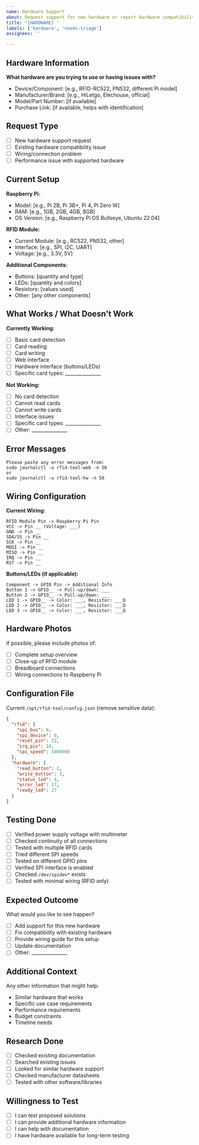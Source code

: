 ```yaml
---
name: Hardware Support
about: Request support for new hardware or report hardware compatibility issues
title: '[HARDWARE] '
labels: ['hardware', 'needs-triage']
assignees: ''

---
```


## Hardware Information
**What hardware are you trying to use or having issues with?**
- Device/Component: [e.g., RFID-RC522, PN532, different Pi model]
- Manufacturer/Brand: [e.g., HiLetgo, Elechouse, official]
- Model/Part Number: [if available]
- Purchase Link: [if available, helps with identification]

## Request Type
- [ ] New hardware support request
- [ ] Existing hardware compatibility issue
- [ ] Wiring/connection problem
- [ ] Performance issue with supported hardware

## Current Setup
**Raspberry Pi:**
- Model: [e.g., Pi 2B, Pi 3B+, Pi 4, Pi Zero W]
- RAM: [e.g., 1GB, 2GB, 4GB, 8GB]
- OS Version: [e.g., Raspberry Pi OS Bullseye, Ubuntu 22.04]

**RFID Module:**
- Current Module: [e.g., RC522, PN532, other]
- Interface: [e.g., SPI, I2C, UART]
- Voltage: [e.g., 3.3V, 5V]

**Additional Components:**
- Buttons: [quantity and type]
- LEDs: [quantity and colors]
- Resistors: [values used]
- Other: [any other components]

## What Works / What Doesn't Work
**Currently Working:**
- [ ] Basic card detection
- [ ] Card reading
- [ ] Card writing  
- [ ] Web interface
- [ ] Hardware interface (buttons/LEDs)
- [ ] Specific card types: _______________

**Not Working:**
- [ ] No card detection
- [ ] Cannot read cards
- [ ] Cannot write cards
- [ ] Interface issues
- [ ] Specific card types: _______________
- [ ] Other: _______________

## Error Messages
```
Please paste any error messages from:
sudo journalctl -u rfid-tool-web -n 50
or
sudo journalctl -u rfid-tool-hw -n 50
```

## Wiring Configuration
**Current Wiring:**
```
RFID Module Pin -> Raspberry Pi Pin
VCC -> Pin __ (Voltage: ___)
GND -> Pin __ 
SDA/SS -> Pin __
SCK -> Pin __
MOSI -> Pin __
MISO -> Pin __
IRQ -> Pin __
RST -> Pin __
```

**Buttons/LEDs (if applicable):**
```
Component -> GPIO Pin -> Additional Info
Button 1 -> GPIO__ -> Pull-up/down: ___
Button 2 -> GPIO__ -> Pull-up/down: ___
LED 1 -> GPIO__ -> Color: ___, Resistor: ___Ω
LED 2 -> GPIO__ -> Color: ___, Resistor: ___Ω
LED 3 -> GPIO__ -> Color: ___, Resistor: ___Ω
```

## Hardware Photos
If possible, please include photos of:
- [ ] Complete setup overview
- [ ] Close-up of RFID module
- [ ] Breadboard connections
- [ ] Wiring connections to Raspberry Pi

## Configuration File
Current `/opt/rfid-tool/config.json` (remove sensitive data):
```json
{
  "rfid": {
    "spi_bus": 0,
    "spi_device": 0,
    "reset_pin": 22,
    "irq_pin": 18,
    "spi_speed": 1000000
  },
  "hardware": {
    "read_button": 2,
    "write_button": 3,
    "status_led": 4,
    "error_led": 17,
    "ready_led": 27
  }
}
```

## Testing Done
- [ ] Verified power supply voltage with multimeter
- [ ] Checked continuity of all connections
- [ ] Tested with multiple RFID cards
- [ ] Tried different SPI speeds
- [ ] Tested on different GPIO pins
- [ ] Verified SPI interface is enabled
- [ ] Checked `/dev/spidev*` exists
- [ ] Tested with minimal wiring (RFID only)

## Expected Outcome
What would you like to see happen?
- [ ] Add support for this new hardware
- [ ] Fix compatibility with existing hardware
- [ ] Provide wiring guide for this setup
- [ ] Update documentation
- [ ] Other: _______________

## Additional Context
Any other information that might help:
- Similar hardware that works
- Specific use case requirements
- Performance requirements
- Budget constraints
- Timeline needs

## Research Done
- [ ] Checked existing documentation
- [ ] Searched existing issues
- [ ] Looked for similar hardware support
- [ ] Checked manufacturer datasheets
- [ ] Tested with other software/libraries

## Willingness to Test
- [ ] I can test proposed solutions
- [ ] I can provide additional hardware information
- [ ] I can help with documentation
- [ ] I have hardware available for long-term testing